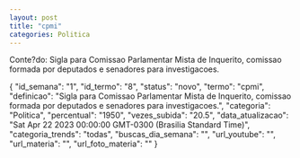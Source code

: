 ```yaml
---
layout: post
title: "cpmi"
categories: Politica
---
```

Conte?do: Sigla para Comissao Parlamentar Mista de Inquerito, comissao formada por deputados e senadores para investigacoes.

{
  "id_semana": "1",
  "id_termo": "8",
  "status": "novo",
  "termo": "cpmi",
  "definicao": "Sigla para Comissao Parlamentar Mista de Inquerito, comissao formada por deputados e senadores para investigacoes.",
  "categoria": "Politica",
  "percentual": "1950",
  "vezes_subida": "20.5",
  "data_atualizacao": "Sat Apr 22 2023 00:00:00 GMT-0300 (Brasilia Standard Time)",
  "categoria_trends": "todas",
  "buscas_dia_semana": "",
  "url_youtube": "",
  "url_materia": "",
  "url_foto_materia": ""
}